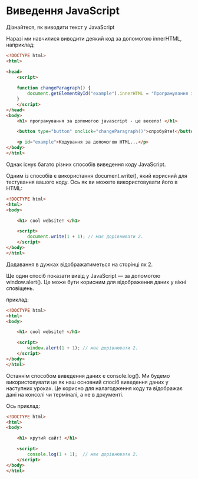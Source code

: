 # Виведення JavaScript
Дізнайтеся, як виводити текст у JavaScript

Наразі ми навчилися виводити деякий код за допомогою innerHTML, наприклад:



```html
<!DOCTYPE html>
<html>

<head>
    <script> 
    
    function changeParagraph() {
        document.getElementById("example").innerHTML = "Програмування з JavaScript!";
    }
    </script>
</head>
<body>
    <h1> програмування за допомогою javascript - це весело! </h1>

    <button type="button" onclick="changeParagraph()">спробуйте!</button>

    <p id="example">Кодування за допомогою HTML...</p>
</body>
</html>
```
Однак існує багато різних способів виведення коду JavaScript.

Одним із способів є використання document.write(), який корисний для тестування вашого коду. Ось як ви можете використовувати його в HTML:
```html
<!DOCTYPE html>
<html>
<body>

    <h1> cool website! </h1>

    <script>
        document.write(1 + 1); // має дорівнювати 2.
    </script>
</body>
</html>
```
Додавання в дужках відображатиметься на сторінці як 2.

Ще один спосіб показати вивід у JavaScript — за допомогою window.alert(). Це може бути корисним для відображення даних у вікні сповіщень.

приклад:
```html
<!DOCTYPE html>
<html>
<body>

    <h1> cool website! </h1>

    <script>
        window.alert(1 + 1); // має дорівнювати 2.
    </script>
</body>
</html>
```

Останнім способом виведення даних є console.log(). Ми будемо використовувати це як наш основний спосіб виведення даних у наступних уроках. Це корисно для налагодження коду та відображає дані на консолі чи терміналі, а не в документі.

Ось приклад:

```html
<!DOCTYPE html>
<html>
<body>

    <h1> крутий сайт! </h1>

    <script>
        console.log(1 + 1);  // має дорівнювати 2.
    </script>
</body>
</html>
```
